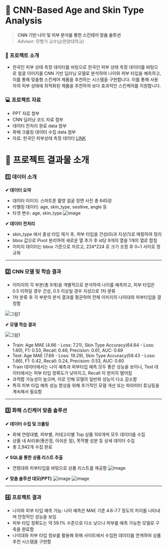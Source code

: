 # 👩 CNN-Based Age and Skin Type Analysis
> **CNN 기반 나이 및 피부 분석을 통한 스킨테어 맞춤 솔루션** \
> Advisor: 민형기 교수님(한양대학교)

### 📌 프로젝트 소개
- 한국인 피부 상태 측정 데이터를 바탕으로 한국인 피부 상태 측정 데이터를 바탕으로 얼굴 이미지를 CNN 기반 딥러닝 모델로 분석하여 나이와 피부 타입을 예측하고, 이를 통해 맞춤형 스킨케어 제품을 추천하는 시스템을 구현합니다.
이를 통해 사용자의 피부 상태에 최적화된 제품을 추천하여 보다 효과적인 스킨케어를 지원합니다.

### 💻 프로젝트 자료  
- PPT 자료 첨부
- CNN 딥러닝 코드 자료 첨부
- 데이터 전처리 완료 data 첨부
- 화해 크롤링 데이터 수집 data 첨부
- 자료: 한국인 피부상태 측정 데이터 [LINK](https://www.aihub.or.kr/aihubdata/data/view.do?currMenu=115&topMenu=100&aihubDataSe=data&dataSetSn=71645) 

# 📑 프로젝트 결과물 소개

### **1️⃣ 데이터 소개** 

**✔ 데이터 요약**
- 데이터 이미지: 스마트폰 촬영 얼굴 정면 사진 총 645장
- 라벨링 데이터: age, skin_type, sesitive, angle 등
- 타겟 변수: age, skin_type
![image](https://github.com/user-attachments/assets/8ba6812e-794a-419c-b049-3586ec0d7464)

**✔ 데이터 전처리**
- skin_type 에서 중성 타입 제거 후, 피부 타입을 건성(0)과 지성(1)로 매핑하여 정리
- bbox 값으로 Pivot 분리하여 새로운 열 추가 후 id당 9개의 열을 1개의 열로 합침
- 이미지 데이터는 bbox 기준으로 자르고, 224*224 로 크기 조정 후 0~1 사이로 정규화

___

### **2️⃣ CNN 모델 및 학습 결과**
- 이미지의 각 부분(총 9개)을 개별적으로 분석하여 나이를 예측하고, 피부 타입은 0.5 이하일 경우 건성, 0.5 이상일 경우 지성으로 1차 분류
- 1차 분류 후 각 부분의 분석 결과를 평균하여 전체 이미지의 나이대와 피부타입을 결정함

![그림1](https://github.com/user-attachments/assets/b9ebd7eb-b1c5-46d2-bfa0-e036df5ab76b)

**✔ 모델 학습 결과**

![그림1](https://github.com/user-attachments/assets/a11d8559-6e50-4147-9a0b-d93c1d43c031)

- Train: Age MAE (4.66 - Loss: 7.21), Skin Type Accuracy(64.64 - Loss: 1.60), F1: 0.53, Recall: 0.46, Precision: 0.61, AUC: 0.69
- Test: Age MAE (7.68 - Loss: 19.29), Skin Type Accuracy(59.43 - Loss: 1.66), F1: 0.42, Recall: 0.24, Precision: 0.53, AUC: 0.60
- Train 데이터에서는 나이 예측과 피부타입 예측 모두 좋은 성능을 보이나, Test 데이터에서는 피부 타입 정확도가 낮아지고, Recall 이 현저히 떨어짐
- 과적합 가능성이 높으며, 이로 인해 모델의 일반화 성능이 다소 감소함
- 특히 피부 타입 예측 성능 향상을 위해 추가적인 모댈 개선 또는 파라미터 튜닝등을 계속해서 필요함

___

### **3️⃣ 화해 스킨케어 맞춤 솔루션**

**✔ 데이터 수집 및 크롤링**
- 화해 연령대별, 피부별, 카테고리별 Top 상품 100개씩 모두 데이터를 수집
- 상품 내 AI리뷰(좋은점, 아쉬운 점), 목적별 성분 등 상세 데이터 수집
- 총 2,942개 수집 완료

**✔ SQL을 통한 상품 리스트 추출**
- 연령대와 피부타입을 바탕으로 상품 리스트를 제공함
![image](https://github.com/user-attachments/assets/28a7cd9f-3de0-400e-ac75-d2a87b4bc830)

**✔ 맞춤 솔루션 데모(PPT)**
![image](https://github.com/user-attachments/assets/ee30ec54-08c1-4240-8cc0-f2771e4cbb66)
![image](https://github.com/user-attachments/assets/0704147f-ffb4-4ed8-9e51-7597757d86d0)

___

### **4️⃣ 프로젝트 결과**
 - 나이와 피부 타입 예측 가능: 나이 예측은 MAE 기준 4.6-7.7 정도의 차이를 나타내며 안정적인 성능을 보임
 - 피부 타입 정확도는 약 59.1% 수준으로 다소 낮으나 피부를 예측 가능한 모델로 구축을 완료함
 - 나이대와 피부 타입 정보를 활용해 화해 사이트에서 수집한 데이터를 연계하여 상품 추천 시스템을 구현함

  
